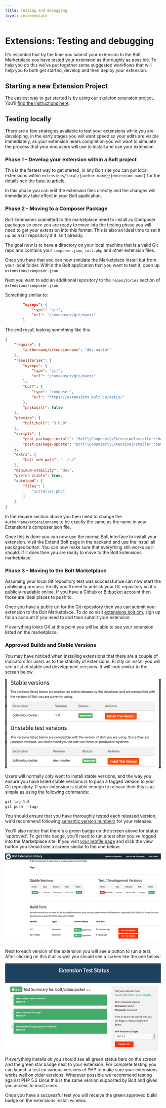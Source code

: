 ```yaml
---
title: Testing and debugging
level: intermediate
---
```

Extensions: Testing and debugging
=================================

It's essential that by the time you submit your extension to the Bolt
Marketplace you have tested your extension as thoroughly as possible. To help
you do this we've put together some suggested workflows that will help you to
both get started, develop and then deploy your extension.

Starting a new Extension Project
--------------------------------

The easiest way to get started is by using our skeleton extension project.
You'll [find the instructions here][starter].


Testing locally
---------------

There are a few strategies available to test your extensions while you are
developing, in the early stages you will want speed so your edits are visible
immediately, as your extension nears completion you will want to simulate the
process that your end users will use to install and use your extension.

### Phase 1 - Develop your extension within a Bolt project

This is the fastest way to get started, in any Bolt site you can put local
extensions within `extensions/local/{author_name}/{extension_name}` for the
details see the [how-to article](./basics).

In this phase you can edit the extension files directly and the changes will
immediately take effect in your Bolt application.

### Phase 2 - Moving to a Composer Package

Bolt Extensions submitted to the marketplace need to install as Composer
packages so once you are ready to move into the testing phase you will need to
get your extension into this format. This is also an ideal time to set it up as
a Git repository if it isn't already.

The goal now is to have a directory on your local machine that is a valid Git
repo and contains your `composer.json`, `init.php` and other extension files.

Once you have that you can now simulate the Marketplace install but from your
local folder. Within the Bolt application that you want to test it, open up
`extensions/composer.json`

Next you want to add an additional repository to the `repositories` section of
`extensions/composer.json`

Something similar to:

```json
        "myrepo": {
            "type": "git",
            "url": "/home/user/git/myext"
        }
```

The end result looking something like this

```json
{
    "require": {
        "authorname/extensionname": "dev-master"
    },
    "repositories": {
        "myrepo": {
            "type": "git",
            "url": "/home/user/git/myext"
        },
        "bolt": {
            "type": "composer",
            "url": "https://extensions.bolt.cm/satis/"
        },
        "packagist": false
    },
    "provide": {
        "bolt/bolt": "3.0.0"
    },
    "scripts": {
        "post-package-install": "Bolt\\Composer\\ExtensionInstaller::handle",
        "post-package-update": "Bolt\\Composer\\ExtensionInstaller::handle"
    },
    "extra": {
        "bolt-web-path": ".././"
    },
    "minimum-stability": "dev",
    "prefer-stable": true,
    "autoload": {
        "files": [
            "installer.php"
        ]
    }
}
```

In the require section above you then need to change the
`authorname/extensionname` to be exactly the same as the name in your
Extensions's composer.json file.

Once this is done you can now use the normal Bolt interface to install your
extension. Visit the Extend Bolt page in the backend and use the install all
packages button. You can now make sure that everything still works as it should.
If it does then you are ready to move to the Bolt Extensions marketplace.

### Phase 3 - Moving to the Bolt Marketplace

Assuming your local Git repository test was successful we can now start the
publishing process. Firstly you'll need to publish your Git repository so it's
publicly readable online. If you have a [Github][gh] or [Bitbucket][bb] account
then those are ideal places to push to.

Once you have a public url for the Git repository then you can submit your
extension to the Bolt Marketplace. To do so visit [extensions.bolt.cm][ext],
sign up for an account if you need to and then submit your extension.

If everything looks OK at this point you will be able to see your extension
listed on the marketplace.

### Approved Builds and Stable Versions

You may have noticed when installing extensions that there are a couple of
indicators for users as to the stability of extensions. Firstly on install you
will see a list of stable and development versions. It will look similar to the
screen below.

<img src="/files/extensions-versions-stability.png">

Users will normally only want to install stable versions, and the way you ensure
you have listed stable versions is to push a tagged version to your Git
repository. If your extension is stable enough to release then this is as simple
as using the following commands:

```
git tag 1.0
git push --tags
```

You should ensure that you have thoroughly tested each released version, we'd
recommend following [semantic version numbers][semver]</a> for your releases.

You'll also notice that there's a green badge on the screen above for status
'approved'. To get this badge, you'll need to run a test after you've logged
into the Marketplace site. If you visit [your profile page][profile] and click the
view button you should see a screen similar to the one below:

<img src="/files/extensions-testing.png">

Next to each version of the extension you will see a button to run a test. After
clicking on this if all is well you should see a screen like the one below:

<img src="/files/extensions-test-status.png">

If everything installs ok you should see all green status bars on the screen and
the green star badge next to your extension. For complete testing you can launch
a test on various versions of PHP to make sure your extensions works well on
older versions. Wherever possible we recommend testing against PHP 5.3 since
this is the same version supported by Bolt and gives you access to most users.

Once you have a successful test you will receive the green approved build badge
on the extensions install window.

[profile]: http://extensions.bolt.cm/profile
[semver]: http://semver.org/
[ext]: http://extensions.bolt.cm
[starter]: about#getting-started
[gh]: https://github.com
[bb]: https://bitbucket.com
